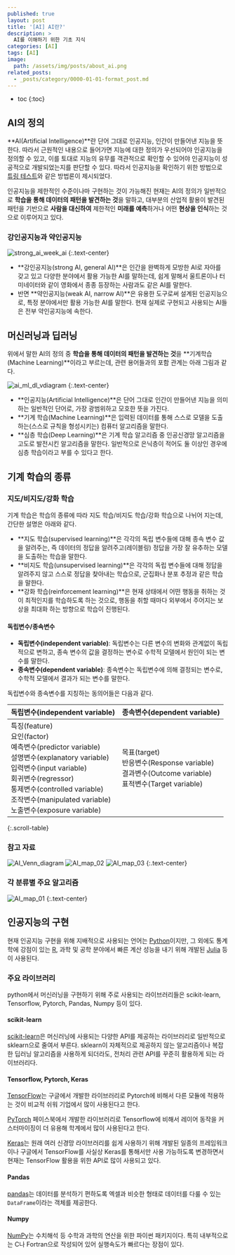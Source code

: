 ```yaml
---
published: true
layout: post
title: '[AI] AI란?'
description: >
  AI를 이해하기 위한 기초 지식
categories: [AI]
tags: [AI]
image:
  path: /assets/img/posts/about_ai.png
related_posts:
  - _posts/category/0000-01-01-format_post.md
---
```

* toc
{:toc}

## AI의 정의

**AI(Artificial Intelligence)**란 단어 그대로 인공지능, 인간이 만들어낸 지능을 뜻한다. 따라서 근원적인 내용으로 들어가면 지능에 대한 정의가 우선되어야 인공지능을 정의할 수 있고, 이를 토대로 지능의 유무를 객관적으로 확인할 수 있어야 인공지능이 성공적으로 개발되었는지를 판단할 수 있다. 따라서 인공지능을 확인하기 위한 방법으로 [튜링 테스트](https://ko.wikipedia.org/wiki/%ED%8A%9C%EB%A7%81_%ED%85%8C%EC%8A%A4%ED%8A%B8)와 같은 방법론이 제시되었다.  

인공지능을 제한적인 수준이나마 구현하는 것이 가능해진 현재는 AI의 정의가 일반적으로 **학습을 통해 데이터의 패턴을 발견하는 것**을 말하고, 대부분의 산업적 활용이 발견된 패턴을 기반으로 **사람을 대신하여** 제한적인 **미래를 예측**하거나 어떤 **현상을 인식**하는 것으로 이루어지고 있다.  

### 강인공지능과 약인공지능

![strong_ai_week_ai](/assets/img/posts/about_ai.png)
{:.text-center}

- **강인공지능(strong AI, general AI)**은 인간을 완벽하게 모방한 AI로 자아를 갖고 있고 다양한 분야에서 활용 가능한 AI를 말하는데, 쉽게 말해서 울트론이나 터미네이터와 같이 영화에서 종종 등장하는 사람과도 같은 AI를 말한다.
- 반면 **약인공지능(weak AI, narrow AI)**은 유용한 도구로써 설계된 인공지능으로, 특정 분야에서만 활용 가능한 AI를 말한다. 현재 실제로 구현되고 사용되는 AI들은 전부 약인공지능에 속한다.

## 머신러닝과 딥러닝

위에서 말한 AI의 정의 중 **학습을 통해 데이터의 패턴을 발견하는 것**을 **기계학습(Machine Learning)**이라고 부르는데, 관련 용어들과의 포함 관계는 아래 그림과 같다.  

![ai_ml_dl_vdiagram](/assets/img/posts/ai_ml_dl_vdiagram.png)
{:.text-center}

- **인공지능(Artificial Intelligence)**은 단어 그대로 인간이 만들어낸 지능을 의미하는 일반적인 단어로, 가장 광범위하고 모호한 뜻을 가진다.
- **기계 학습(Machine Learning)**은 입력된 데이터를 통해 스스로 모델을 도출하는(스스로 규칙을 형성시키는) 컴퓨터 알고리즘을 말한다.
- **심층 학습(Deep Learning)**은 기계 학습 알고리즘 중 인공신경망 알고리즘을 고도로 발전시킨 알고리즘을 말한다. 일반적으로 은닉층이 적어도 둘 이상인 경우에 심층 학습이라고 부를 수 있다고 한다.

## 기계 학습의 종류

### 지도/비지도/강화 학습

기계 학습은 학습의 종류에 따라 지도 학습/비지도 학습/강화 학습으로 나뉘어 지는데, 간단한 설명은 아래와 같다.

- **지도 학습(supervised learning)**은 각각의 독립 변수들에 대해 종속 변수 값을 알려주는, 즉 데이터의 정답을 알려주고(레이블링) 정답을 가장 잘 유추하는 모델을 도출하는 학습을 말한다.
- **비지도 학습(unsupervised learning)**은 각각의 독립 변수들에 대해 정답을 알려주지 않고 스스로 정답을 찾아내는 학습으로, 군집화나 분포 추정과 같은 학습을 말한다.
- **강화 학습(reinforcement learning)**은 현재 상태에서 어떤 행동을 취하는 것이 최적인지를 학습하도록 하는 것으로, 행동을 취할 때마다 외부에서 주어지는 보상을 최대화 하는 방향으로 학습이 진행된다.

#### 독립변수/종속변수

- **독립변수(independent variable)**: 독립변수는 다른 변수의 변화와 관계없이 독립적으로 변하고, 종속 변수의 값을 결정하는 변수로 수학적 모델에서 원인이 되는 변수를 말한다.
- **종속변수(dependent variable)**: 종속변수는 독립변수에 의해 결정되는 변수로, 수학적 모델에서 결과가 되는 변수를 말한다.

독립변수와 종속변수를 지칭하는 동의어들은 다음과 같다.

|독립변수(independent variable)|종속변수(dependent variable)|
|-|-|
|특징(feature)<br>요인(factor)<br>예측변수(predictor variable)<br>설명변수(explanatory variable)<br>입력변수(input variable)<br>회귀변수(regressor)<br>통제변수(controlled variable)<br>조작변수(manipulated variable)<br>노출변수(exposure variable)|목표(target)<br>반응변수(Response variable)<br>결과변수(Outcome variable)<br>표적변수(Target variable)|
{:.scroll-table}

### 참고 자료

![AI_Venn_diagram](/assets/img/posts/AI_Venn_diagram.png)
![AI_map_02](/assets/img/posts/AI_map_02.png)
![AI_map_03](/assets/img/posts/AI_map_03.png)
{:.text-center}

### 각 분류별 주요 알고리즘

![AI_map_01](/assets/img/posts/AI_map_01.png)
{:.text-center}

## 인공지능의 구현

현재 인공지능 구현을 위해 지배적으로 사용되는 언어는 [Python](https://www.python.org/)이지만, 그 외에도 통계학에 강점이 있는 [R](https://www.r-project.org/), 과학 및 공학 분야에서 빠른 계산 성능을 내기 위해 개발된 [Julia](https://julialang.org/) 등이 사용된다.  

### 주요 라이브러리

python에서 머신러닝을 구현하기 위해 주로 사용되는 라이브러리들은 scikit-learn, Tensorflow, Pytorch, Pandas, Numpy 등이 있다.

#### scikit-learn

[scikit-learn](https://scikit-learn.org/)은 머신러닝에 사용되는 다양한 API를 제공하는 라이브러리로 일반적으로 sklearn으로 줄여서 부른다. sklearn이 자체적으로 제공하지 않는 알고리즘이나 복잡한 딥러닝 알고리즘을 사용하게 되더라도, 전처리 관련 API를 꾸준히 활용하게 되는 라이브러리다.  

#### Tensorflow, Pytorch, Keras

[TensorFlow](https://www.tensorflow.org/)는 구글에서 개발한 라이브러리로 Pytorch에 비해서 다른 모듈에 적용하는 것이 비교적 쉬워 기업에서 많이 사용된다고 한다.  

[PyTorch](https://pytorch.org/) 페이스북에서 개발한 라이브러리로 Tensorflow에 비해서 레이어 동작을 커스터마이징이 더 유용해 학계에서 많이 사용된다고 한다.  

[Keras](https://keras.io/)는 원래 여러 신경망 라이브러리를 쉽게 사용하기 위해 개발된 일종의 프레임워크이나 구글에서 TensorFlow를 사실상 Keras를 통해서만 사용 가능하도록 변경하면서 현재는 TensorFlow 활용을 위한 API로 많이 사용되고 있다.  

#### Pandas

[pandas](https://pandas.pydata.org/)는 데이터를 분석하기 편하도록 엑셀과 비슷한 형태로 데이터를 다룰 수 있는 `DataFrame`이라는 객체를 제공한다.  

#### Numpy

[NumPy](https://numpy.org/)는 수치해석 등 수학과 과학의 연산을 위한 파이썬 패키지이다. 특히 내부적으로는 C나 Fortran으로 작성되어 있어 실행속도가 빠르다는 장점이 있다.  